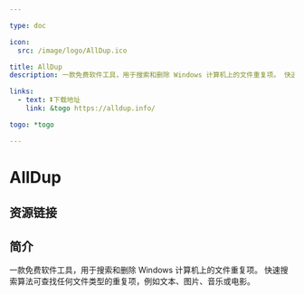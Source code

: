 ```yaml
---

type: doc

icon:
  src: /image/logo/AllDup.ico

title: AllDup
description: 一款免费软件工具，用于搜索和删除 Windows 计算机上的文件重复项。 快速搜索算法可查找任何文件类型的重复项，例如文本、图片、音乐或电影。

links:
  - text: ⏬下载地址
    link: &togo https://alldup.info/

togo: *togo

---
```


<ShowLogo />

# AllDup

<ShowBreadcrumb />

## 资源链接

<ShowLinks />

## 简介

一款免费软件工具，用于搜索和删除 Windows 计算机上的文件重复项。 快速搜索算法可查找任何文件类型的重复项，例如文本、图片、音乐或电影。